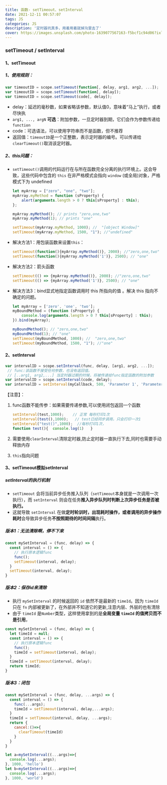 ```yaml
---
title: 函数- setTimeout、setInterval
date: 2021-12-11 00:57:07
tags: JS
categories: JS
description: '定时器坑真多，用着用着就掉沟里去了'
cover: https://images.unsplash.com/photo-1639077567163-f5bcf1c94d06?ixlib=rb-1.2.1&ixid=MnwxMjA3fDB8MHxwaG90by1wYWdlfHx8fGVufDB8fHx8&auto=format&fit=crop&w=1170&q=80
---
```



### setTimeout / setInterval ###

#### 1、setTimeout  ####

##### 1、使用规则： #####

```js
var timeoutID = scope.setTimeout(function[, delay, arg1, arg2, ...]);
var timeoutID = scope.setTimeout(function[, delay]);
var timeoutID = scope.setTimeout(code[, delay]);
```

* delay：延迟的毫秒数，如果省略该参数，默认值0，意味着“马上”执行，或者尽快执
* `arg1, ..., argN` **可选**：附加参数，一旦定时器到期，它们会作为参数传递给`function`
* code：可选语法，可以使用字符串而不是函数，但不推荐
* 返回值：`timeoutID`是一个正整数，表示定时器的编号。可以传递给`clearTimeout()`取消该定时器。

##### 2、this问题： #####

* `setTimeout()`调用的代码运行在与所在函数完全分离的执行环境上。这会导致，这些代码中包含的 `this` 在非严格模式会指向 `window` (或全局)对象，严格模式下为 undefined

  ```js
  let myArray = ["zero", "one", "two"];
  myArray.myMethod = function (sProperty) {
      alert(arguments.length > 0 ? this[sProperty] : this);
  };
  
  myArray.myMethod(); // prints "zero,one,two"
  myArray.myMethod(1); // prints "one"
  
  setTimeout(myArray.myMethod, 1000); //  "[object Window]"
  setTimeout(myArray.myMethod, 1500, "1"); //"undefined"
  ```

* 解决方法1：用包装函数来设置`this`：

  ```js
  setTimeout(function(){myArray.myMethod()}, 2000); //"zero,one,two"
  setTimeout(function(){myArray.myMethod('1')}, 2500); // "one" 
  ```

* 解决方法2：箭头函数

  ```js
  setTimeout(() => {myArray.myMethod()}, 2000); //"zero,one,two" 
  setTimeout(() => {myArray.myMethod('1')}, 2500); // "one"
  ```

* 解决方法3：bind显式地指定函数调用时 this 所指向的值 。解决 this 指向不确定的问题。

  ```js
  let myArray = ['zero', 'one', 'two'];
  myBoundMethod = (function (sProperty) {
      console.log(arguments.length > 0 ? this[sProperty] : this);
  }).bind(myArray);
  
  myBoundMethod(); // "zero,one,two"
  myBoundMethod(1); // "one"
  setTimeout(myBoundMethod, 1000); //  "zero,one,two"
  setTimeout(myBoundMethod, 1500, "1"); //"one" 
  ```

#### 2、setInterval ####

```js
var intervalID = scope.setInterval(func, delay, [arg1, arg2, ...]);
 // func:该函数不接受任何参数，也没有返回值。
 // [..arg1, arg2,...] 当定时器过期的时候，将被传递给func指定函数的附加参数
var intervalID = scope.setInterval(code, delay);
var intervalID = setInterval(myCallback, 500, 'Parameter 1', 'Parameter2');
```

【注意】：

1. func函数不能传参：如果需要传递参数,可以使用闭包返回一个函数

   ```js
   setInterval(test,1000);    // 正常 每秒打印1次
   setInterval(test(),1000);   // test已经同步调用，只会打印一次1
   setInterval("test()",1000);  //每秒打印1次，
   function test(){  console.log(1)   }
   ```

2. 需要使用`clearInterval`清除定时器,防止定时器一直执行下去,同时也需要手动释放内存

3. `this`指向问题

#### 3、setTimeout模拟setInterval ####

##### setInterval的执行机制 #####

* `setTimeout` 会将当前异步任务推入队列（`setTimeout`本身就是一次调用一次执行），而 `setInterval` 则会在任务**推入异步队列时判断上次异步任务是否被执行。**
* 这就导致 `setInterval` 在做**定时轮训时，出现耗时操作，或者调用的异步操作耗时**会导致异步任务**不按照期待的时间间隔**执行。

##### 版本1：无法清除啊，停不下来 #####

```js
const mySetInterval = (func, delay) => {
  const interval = () => {
    // 执行原本逻辑func
    func();
    setTimeout(interval, delay);
  }
  setTimeout(interval, delay);
}
```

##### 版本2：保存id来清除 #####

* 执行 `mySetInterval` 的时候返回的 `id` 依然不是最新的 `timeId`。因为 `timeId` 只在 `fn` 内部被更新了，在外部并不知道它的更新,注意内层、外层的也有清除
* 由于 `timeId` 是`Number`类型，这样使用拿到的是**全局变量 `timeId` 的值拷贝而不是引用**，

```js
const mySetInterval = (func, delay) => {
  let timeId = null;
  const interval = () => {
    // 执行原本逻辑func
    func();
    timeId = setTimeout(interval, delay);
  }
  timeId = setTimeout(interval, delay);
  return timeId;
}
```

##### 版本3：闭包 #####

```js
const mySetInterval = (func, delay, ...args) => {
  const interval = () => {
    func(...args);
    timeId = setTimeout(interval, delay,...args);
  }
  timeId = setTimeout(interval, delay, ...args);
  return {
    cancel:()=>{
      clearTimeout(timeId)
    }
  }
}

let a=mySetInterval((...args)=>{
  console.log(...args);
}, 1000, 'hello')
let b=mySetInterval((...args)=>{
  console.log(...args);
}, 1000, 'world')
```